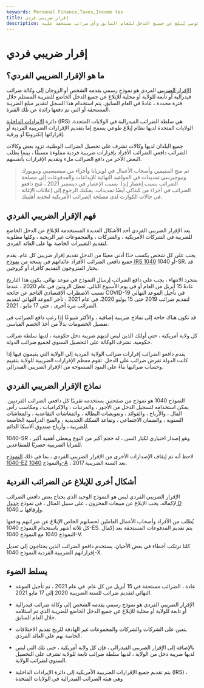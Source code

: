 ```yaml
---
keywords: Personal Finance,Taxes,Income tax
title: إقرار ضريبي فردي
description: الإقرار الضريبي الفردي هو نموذج حكومي يُبلغ عن جميع الدخل للعام السابق وأي ضرائب مستحقة عليه.
---
```


# إقرار ضريبي فردي
## ما هو الإقرار الضريبي الفردي؟

[الإقرار الضريبي](/taxreturn) الفردي هو نموذج رسمي يقدمه الشخص أو الزوجان إلى وكالة ضرائب فيدرالية أو تابعة للولاية أو محلية للإبلاغ عن جميع الدخل الخاضع للضريبة المستلم خلال فترة محددة ، عادةً في العام السابق. يتم استخدام هذا السجل لتقدير مبلغ الضريبة المستحقة أو التي تم دفعها زائدة عن تلك الفترة.

دائرة [الإيرادات الداخلية](/irs) (IRS) هي سلطة الضرائب الفيدرالية في الولايات المتحدة. الولايات المتحدة لديها نظام إبلاغ طوعي يسمح إما بتقديم الإقرارات الضريبية الفردية أو إقراراتها إلكترونيًا أو ورقية.

جميع البلدان لديها وكالات تشرف على تحصيل الضرائب الوطنية. تزود بعض وكالات الضرائب دافعي الضرائب الأفراد بإقرارات ضريبية فردية مملوءة مسبقًا ، بينما يطلب البعض الآخر من دافع الضرائب ملء وتقديم الإقرارات بأنفسهم.

>

>

> تم منح المقيمين وأصحاب الأعمال في لويزيانا وأجزاء من ميسيسيبي ونيويورك ونيوجيرسي تمديدات في المواعيد النهائية للإيداعات والمدفوعات إلى مصلحة الضرائب بسبب إعصار إيدا. بسبب الإعصار في ديسمبر 2021 ، مُنح دافعو الضرائب في أجزاء من كنتاكي أيضًا تمديدات. يمكنك الرجوع إلى إعلانات الإغاثة في حالات الكوارث لدى مصلحة الضرائب الأمريكية لتحديد أهليتك.

>

## فهم الإقرار الضريبي الفردي

يعد الإقرار الضريبي الفردي أحد الأشكال العديدة المستخدمة للإبلاغ عن الدخل الخاضع للضريبة في الشركات الأمريكية ، والشركات ، والمجموعات غير الربحية ، وكلها مطلوبة لتقديم التغييرات الخاصة بها على العائد الفردي.

يجب على كل شخص يكسب حدًا أدنى معينًا من الدخل تقديم إقرار ضريبي كل عام. يقدم جميع دافعي الضرائب الأفراد عائداتهم في نسخة من [نموذج IRS 1040](/1040) أو 1040-SR. قد يختار المتزوجون التقديم كأفراد أو كزوجين.

بمجرد الانتهاء ، يجب على دافع الضرائب إرسال النموذج في موعد نهائي. يكون هذا التاريخ عادةً 15 أبريل من العام أو في يوم الأسبوع التالي. تعطل الروتين في عام 2020 ، عندما تسبب الاضطراب الاقتصادي الناجم عن جائحة COVID-19 في تأجيل الموعد النهائي لتقديم ضرائب 2019 حتى 15 يوليو 2020. في عام 2021 ، تأخر الموعد النهائي لتقديم الضرائب مرة أخرى ، حتى 17 مايو ، 2021.

قد تكون هناك حاجة إلى نماذج ضريبية إضافية ، والأكثر شيوعًا إذا رغب دافع الضرائب في تفصيل الخصومات بدلاً من أخذ الخصم القياسي.

كل ولاية أمريكية ، حتى أولئك الذين ليس لديهم ضريبة دخل حكومية ، لديها سلطة ضرائب حكومية. تشرف الوكالة على التحصيل السنوي لجميع ضرائب الدولة.

يقدم دافعو الضرائب إقرارات ضرائب الولاية الفردية إلى الولاية التي يقيمون فيها إذا كانت الدولة تفرض ضرائب على الدخل. تقوم معظم الإقرارات الضريبية للولاية بتقييم وحساب ضرائبها بناءً على البنود المنسوخة من الإقرار الضريبي الفيدرالي.

## نماذج الإقرار الضريبي الفردي

النموذج 1040 هو نموذج من صفحتين يستخدمه تقريبًا كل دافعي الضرائب الفرديين. يمكن استخدامه لتسجيل الدخل من الأجور ، والمرتبات ، والإكراميات ، ومكاسب رأس المال ، والأرباح ، والفوائد ، وتعويضات البطالة ، والمعاشات التقاعدية ، والمعاشات السنوية ، والضمان الاجتماعي ، وتقاعد السكك الحديدية ، والمنح الدراسية الخاضعة للضريبة ، وأرباح صندوق ألاسكا الدائم.

1040-SR ، وهو إصدار اختياري لكبار السن ، له حجم أكبر من النوع ويعطي أهمية أكبر للمزايا الضريبية حصريًا للمتقاعدين.

لاحظ أنه تم إيقاف الإصدارات الأخرى من الإقرار الضريبي الفردي ، بما في ذلك [النموذج 1040-EZ](/1040ez) والنموذج [1040-A](/1040a) ، بعد السنة الضريبية 2017.

## أشكال أخرى للإبلاغ عن الضرائب الفردية

الإقرار الضريبي الفردي ليس هو النموذج الوحيد الذي يحتاج بعض دافعي الضرائب لإكماله. يجب الإبلاغ عن مبيعات المخزون ، على سبيل المثال ، في نموذج [جدول D](/scheduled) وإرفاقها بـ 1040.

يُطلب من الأفراد وأصحاب الأعمال العاملين لحسابهم الخاص الإبلاغ عن ضرائبهم ودفعها كل ثلاثة أشهر باستخدام النموذج 1040-ES. يتم تقديم المدفوعات المستحقة بعد إكمال النموذج 1040 مع النموذج 1040-V.

كلنا نرتكب أخطاء في بعض الأحيان. يستخدم دافعو الضرائب الذين يحتاجون إلى تعديل إقراراتهم الضريبية الفردية النموذج 1040-X.

## يسلط الضوء

- عادة ، الضرائب مستحقة في 15 أبريل من كل عام. في عام 2021 ، تم تأجيل الموعد النهائي لتقديم ضرائب للسنة الضريبية 2020 إلى 17 مايو 2021.

- الإقرار الضريبي الفردي هو نموذج رسمي يقدمه الشخص إلى وكالة ضرائب فيدرالية أو تابعة للولاية أو محلية للإبلاغ عن جميع الدخل الخاضع للضريبة الذي تم استلامه خلال العام السابق.

- يتعين على الشركات والشركات والمجموعات غير الهادفة للربح تقديم الاختلافات الخاصة بهم على العائد الفردي.

- بالإضافة إلى الإقرار الضريبي الفيدرالي ، فإن كل ولاية أمريكية ، حتى تلك التي ليس لديها ضريبة دخل من الولاية ، لديها سلطة ضرائب تابعة للولاية تشرف على التحصيل السنوي لضرائب الولاية.

- يتم تقديم جميع الإقرارات الضريبية الأمريكية إلى دائرة الإيرادات الداخلية (IRS) ، وهي هيئة الضرائب الفيدرالية في الولايات المتحدة

